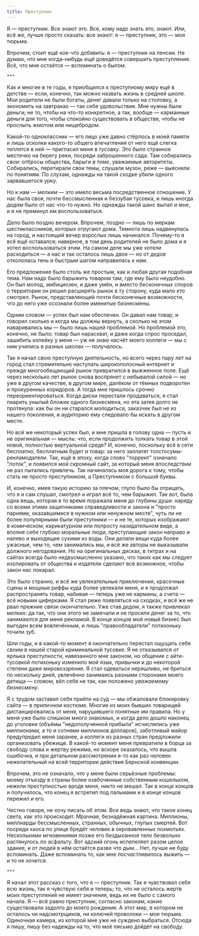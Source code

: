 ```yaml
---
title: Преступник
---
```


Я — преступник. Все знают это. Все, кому надо знать это, знают. Или, всё же,
лучше просто сказать: все знают: я — преступник, это — моя тюрьма.

Впрочем, стоит ещё кое-что добавить: я — преступник на пенсии. Не думаю, что мне
когда-нибудь ещё доведётся совершить преступление. Всё, что мне остаётся —
вспоминать о былом.

    ***

Как и многие в те годы, я приобщился к преступному миру ещё в детстве — если,
конечно, так можно назвать жизнь в средней школе. Мои родители не были богаты,
денег давали только на столовку, а экономить на завтраках — так себе
удовольствие. Мне нужны были деньги; не то, чтобы на что-то конкретное, а так,
вообще — карманные деньги для того, чтобы спокойно существовать в обществе,
чтобы не прослыть жмотом или нищебродом.

Какой-то одноклассник — его лицо уже давно стёрлось в моей памяти и лишь осколки
какого-то общего впечатления от него ещё слегка теплятся в ней — пригласил меня
в *тусовку*. Это было странное местечко на берегу реки, посреди заброшенного
сада. Там собирались *свои*: отбросы общества, барыги *в теме*, уважаемые
авторитеты. Собирались, перетирали свои темы, слушали музон, реже — выясняли по
понятиям. По слухам, однажды на такой сходке убили одного зарвавшегося урку.

Но к нам — *мелким* — это имело весьма посредственное отношение. У нас была
своя, почти бессмысленная и беззубая тусовка, и лишь иногда *дедам* было от нас
что-то нужно. Но однажды такой шанс выпал и мне, и я не преминул им
воспользоваться.

Дело было поздно вечером. Впрочем, поздно — лишь по меркам шестиклассников,
которых отругают дома. Темнота лишь надвинулась на город, и настоящий вечер
взрослых лишь начинался. Почему-то я всё ещё оставался; наверное, в том день
родителей не было дома и я хотел воспользоваться этим. На самом деле мы уже
хотели расходиться — а нас и так осталось лишь двое — но от *дедов* откололась
тень и быстрым шагом направилась к нам.

Его предложение было столь же простым, как и любая другая подобная тема. Нам
надо было барыжить товаром там, где ему было неудобно. Он был молод, амбициозен,
и даже умён, и вместо бесконечных споров о территории он решил расширять рынок в
ту сторону, куда мало кто смотрел. Рынок, представляющий почти бесконечные
возможности, что до него уже осознали более именитые бизнесмены.

Одним словом — успех был нам обеспечен. Он давал нам товар, и говорил сколько и
когда мы должны вернуть, а сколько на этом наваривались мы — было лишь нашей
проблемой. Но проблемой это, конечно, не было: товар был нарасхват, и даже когда
спрос проседал, зашибить копейку у меня — уж не знаю насчёт моего коллеги — мы с
ним учились в разных школах — получалось.

Так я начал свою преступную деятельность, но всего через пару лет на город стал
стремительно наступать широкополосный интернет и прежде многообещающий рынок
превратился в выжженное поле. Ещё через несколько лет рынок снова воспрянет с
небывалой силой — но уже в другом качестве, в другом мире, далёком от тёмных
подворотен и прокуренных коридоров. А тогда мне пришлось срочно
переориентироваться. Когда диски перестали продаваться, я стал пиарить унылый
бложик одного бизнесмена, но эта затея долго не протянула: как бы он ни старался
молодиться, заказчик был не из нашего поколения, и аудиторию ему следовало бы
искать в другом месте.

Но всё же некоторый успех был, и мне пришла в голову одна — пусть и не
оригинальная — мысль: что, если продолжить толкать товар в этой новой, полностью
виртуальной среде? И, конечно, поскольку всё в сети бесплатно, бесплатным будет
и товар: за него заплатят толстосумы-рекламодатели. Так, ещё в эпоху, когда
слово "торрент" означало "поток", и появился мой скромный сайт, за который меня
впоследствии не раз пытались привлечь. Так начиналась моя дорога к тому, чтобы
стать не просто преступником, а Преступником с большой буквы.

И, конечно, имея такую историю за плечом, глупо было бы отрицать, что я и сам
слушал, смотрел и играл всё то, чем барыжил. Так вот, была одна вещь, которая в
то время поражала меня до глубины души: наряду со всеми этими защитниками
справедливости и закона и "просто парнями, оказавшимися в нужном или ненужном
месте", чуть ли не более популярными были преступники — и не те, которых
изображают в комическом, карикатурном или попросту назидательном виде, а вполне
себе глубоко моральные люди, преступающие закон направо и налево и выходящие
сухими из воды. Они делали вещи куда более ужасные, чем то, чем занимались мы, и
всё же авторы не выказывали должного негодования. Но на оригинальных дисках, в
титрах и на сайтах всегда было недвусмысленно указано, что таких как мы следует
изолировать от общества и издатели сделают всё возможное, чтобы закон нас
покарал.

Это было странно, и всё же увлекательные приключения, красочные сцены и мощные
риффы куда более увлекали меня, и я продолжал распространять товар, набивая —
теперь уже не карманы, а счета — всё новыми циферками. Я стал реже появляться на
сходках, и всё же не рвал прежние связи окончательно. Уже став *дедом*, я также
привлекал *мелких*: да так, что они этого не замечали и не просили денег за то,
что занимаются для меня рекламой. В конце концов мой новый бизнес был выгоден
всем вовлечённым, и лишь "правообладатели" потихоньку точили зуб.

Шли годы, и в какой-то момент я окончательно перестал ощущать себя своим в нашей
старой криминальной тусовке. Я не отказывался от ярлыка преступности,
навязанного мне законом, но общение с айти-тусовкой потихоньку изменило мой
язык, привычки и до некоторой степени даже мировоззрение. Я стал одеваться
неряшливо, не бриться по нескольку дней, увлечённо занимаясь разными сторонами
моего детища — словом, вёл себя не так, как положено *уважаемому бизнесмену*.

Я с трудом заставил себя прийти на суд — мы обжаловали блокировку сайта — в
приличном костюме. Многие из моих бывших товарищей дистанцировались от меня,
нарушившего понятные им правила. Но у меня уже было слишком много знакомых, и
когда дело дошло наконец до уголовки (объёмы "недополученной прибыли"
исчислялись уже миллионами, а то и сотнями миллионов долларов), заботливый майор
предупредил меня заранее, а коллеги из разных стран предложили организовать
убежище. В какой-то момент меня превратили в борца за свободу слова и жертву
режима, но вскоре оказалось, что вышла ошибочка, и при детальном рассмотрении
я-то как раз человек нежелательный на всей территории действия Бернской
конвенции.

Впрочем, это не означало, что у меня были серьёзные проблемы: моему отъезду в
страны более озабоченные собственным кошельком, нежели преступностью вроде меня,
никто не мешал. Так в конце концов и получилось, что конец я встретил под
пальмами и в конце концов пережил и его.

Честно говоря, не хочу писать об этом. Все ведь знают, что такое конец света,
как это происходит. Мрачная, безнадёжная картина. Миллионы, миллиарды
бессмысленных, странных, обычных, глупых смертей. Вот посреди хаоса по улице
бредёт человек в окровавленных лохмотьях. Несколькими мгновениями позже его
бездыханное тело безвольно растянулось по асфальту. Вот адский огонь испепеляет
разом целое здание, и от людей в нём остаётся разве что дым... Нет, лучше не
буду вспоминать. Даже вспоминать то, как мне *посчастливилось* выжить — и то не
хочется.

    ***

Я начал этот рассказ с того, что я — преступник. Так я чувствовал себя всю
жизнь, так я чувствую себя и теперь; то, что не осталось жертв моих преступлений
не имеет значения, ведь их не было с самого начала. Я — всё равно преступник,
согласно законам, какие существовали задолго до моего рождения. А этот мир, в
котором не осталось ни надсмотрщиков, ни колючей проволоки — моя
тюрьма. Одиночная камера, из которой мне уже не суждено выбраться. Отсюда я
пишу, пишу без надежды на то, что моё письмо дойдёт на свободу.
